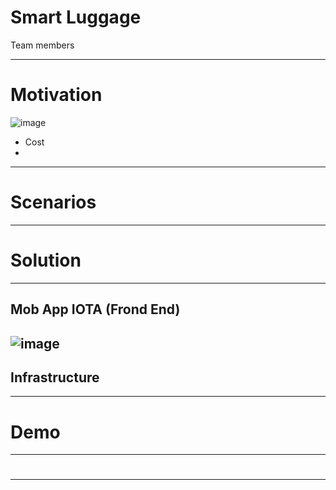 # Smart Luggage

Team members


---
# Motivation
![image](https://raw.githubusercontent.com/blockchained-mobility-hack/Smart-Luggage/master/docs/OriginalStory.png)


- Cost
- 


---
# Scenarios

---
# Solution


---
## Mob App IOTA (Frond End)
![image](https://raw.githubusercontent.com/blockchained-mobility-hack/Smart-Luggage/master/docs/App-Mockup.png)
---
## Infrastructure 

---

# Demo

---
# 
---
